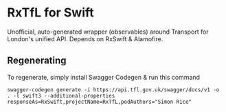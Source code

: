 # RxTfL for Swift

Unofficial, auto-generated wrapper (observables) around Transport for London's unified API.  Depends on RxSwift & Alamofire.

## Regenerating

To regenerate, simply install Swagger Codegen & run this command

```
swagger-codegen generate -i https://api.tfl.gov.uk/swagger/docs/v1 -o . -l swift3 --additional-properties responseAs=RxSwift,projectName=RxTfL,podAuthors="Simon Rice"
```
